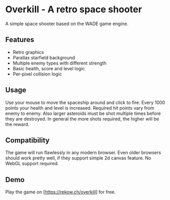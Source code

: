 # Overkill - A retro space shooter
A simple space shooter based on the WADE game engine.

## Features
- Retro graphics
- Parallax starfield background
- Multiple enemy types with different strength
- Basic health, score and level logic
- Per-pixel collision logic

## Usage
Use your mouse to move the spaceship around and click to fire. Every 1000 points your health and level is increased. Required hit points vary from enemy to enemy. Also larger asteroids must be shot multiple times before they are destroyed. In general the more shots required, the higher will be the reward.

## Compatibility
The game will run flawlessly in any modern browser. Even older browsers should work pretty well, if they support simple 2d canvas feature. No WebGL support required.

## Demo
Play the game on [https://rekow.ch/overkill] for free. 